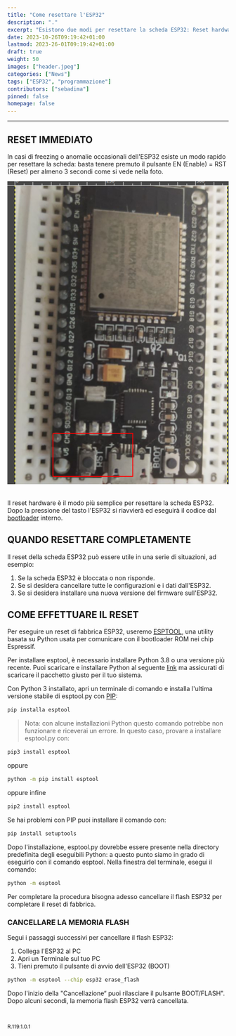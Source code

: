 ```yaml
---
title: "Come resettare l'ESP32"
description: "."
excerpt: "Esistono due modi per resettare la scheda ESP32: Reset hardware: Tenere premuto il pulsante RESET per almeno 3 secondi. Reset software: Utilizzare il bootloader..."
date: 2023-10-26T09:19:42+01:00
lastmod: 2023-26-01T09:19:42+01:00
draft: true
weight: 50
images: ["header.jpeg"]
categories: ["News"]
tags: ["ESP32", "programmazione"]
contributors: ["sebadima"]
pinned: false
homepage: false
---
```




<hr>

## RESET IMMEDIATO
In casi di freezing o anomalie occasionali dell'ESP32 esiste un modo rapido per resettare la scheda: basta tenere premuto il pulsante EN (Enable) = RST (Reset) per almeno 3 secondi come si vede nella foto.

<img width="800" class="x figure-img img-fluid lazyload blur-up" src="images/102.png" alt="il tasto di reset hardware dell'ESP32">

<br>
<br>

Il reset hardware è il modo più semplice per resettare la scheda ESP32. Dopo la pressione del tasto l'ESP32 si riavvierà ed eseguirà il codice dal <a href="https://docs.espressif.com/projects/esp-idf/en/latest/esp32/api-guides/bootloader.html" target="_blank" rel="noopener">bootloader</a> interno.


## QUANDO RESETTARE COMPLETAMENTE
Il reset della scheda ESP32 può essere utile in una serie di situazioni, ad esempio:

1. Se la scheda ESP32 è bloccata o non risponde.
2. Se si desidera cancellare tutte le configurazioni e i dati dall'ESP32.
3. Se si desidera installare una nuova versione del firmware sull'ESP32.

## COME EFFETTUARE IL RESET
Per eseguire un reset di fabbrica ESP32, useremo <a href="https://github.com/espressif/esptool" target="_blank" rel="noopener">ESPTOOL</a>, una utility basata su Python usata per comunicare con il bootloader ROM nei chip Espressif.

Per installare esptool, è necessario installare Python 3.8 o una versione più recente. Puoi scaricare e installare Python al seguente <a href="https://www.python.org/downloads/" target="_blank" rel="noopener">link</a> ma assicurati di scaricare il pacchetto giusto per il tuo sistema.

Con Python 3 installato, apri un terminale di comando e installa l'ultima versione stabile di esptool.py con <a href="https://pip.pypa.io/en/stable/" target="_blank" rel="noopener">PIP</a>:

```bash
pip installa esptool
```

> Nota: con alcune installazioni Python questo comando potrebbe non funzionare e riceverai un errore. In questo caso, provare a installare esptool.py con:

```bash
pip3 install esptool
```
oppure

```bash
python -m pip install esptool
```

oppure infine
```bash
pip2 install esptool
```

Se hai problemi con PIP puoi installare il comando con:
```bash
pip install setuptools
```







Dopo l'installazione, esptool.py dovrebbe essere presente nella directory predefinita degli eseguibili Python: a questo punto siamo in grado di eseguirlo con il comando esptool. Nella finestra del terminale, esegui il comando:

```bash
python -m esptool
```

Per completare la procedura bisogna adesso cancellare il flash ESP32 per completare il reset di fabbrica. 

### CANCELLARE LA MEMORIA FLASH
Segui i passaggi successivi per cancellare il flash ESP32:

1. Collega l'ESP32 al PC
2. Apri un Terminale sul tuo PC
3. Tieni premuto il pulsante di avvio dell'ESP32 (BOOT)

```bash
python -m esptool --chip esp32 erase_flash
```

Dopo l'inizio della "Cancellazione“ puoi rilasciare il pulsante BOOT/FLASH". 
Dopo alcuni secondi, la memoria flash ESP32 verrà cancellata. 













<br>
<p style="font-size: 12px;"> R.119.1.0.1 </p>
<br>
